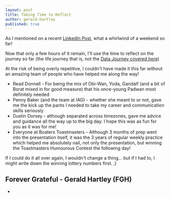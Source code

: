 ```yaml
---
layout: post
title: Taking Time to Reflect
author: gerald-hartley
published: true
---
```



As I mentioned on a recent <a href="https://www.linkedin.com/in/geraldchartley?miniProfileUrn=urn%3Ali%3Afs_miniProfile%3AACoAAAYm40QBDdTTXsUwaKgXdaHkwPZRSmfMuNM&lipi=urn%3Ali%3Apage%3Ad_flagship3_detail_base%3BXoSfzQwtQmudhO6jZIsuRw%3D%3D&licu=urn%3Ali%3Acontrol%3Ad_flagship3_detail_base-actor_container&lici=evQrLrPSRq%2ByRwhIUdLK2w%3D%3D">LinkedIn Post</a>, what a whirlwind of a weekend so far!

Now that only a few hours of it remain, I'll use the time to reflect on the journey so far (the life journey that is, not the <a href="https://newstarsofdata.com/" >Data Journey covered here</a>)

At the risk of being overly repetitive, I couldn't have made it this far without an amazing team of people who have helped me along the way!

- Read Donnell - For being the mix of Obi-Wan, Yoda, Gandalf (and a bit of Borat mixed in for good measure) that his once-young Padwan most definitely needed 
- Penny Baker (and the team at IAG) - whether she meant to or not, gave me the kick up the pants I needed to take my career and communication skills seriously
- Dustin Dorsey - although separated across timezones, gave me advice and guidance all the way up to the big day. I hope this was as fun for you as it was for me!
- Everyone at Boaters Toastmasters - Although 3 months of prep went into the presentation itself, it was the 3 years of regular weekly practice which helped me absolutely nail, not only the presentation, but winning the Toastmasters Humourous Contest the following day!

If I could do it all over again, I wouldn't change a thing... but if I had to, I might write down the winning lottery numbers first. ;) 


Forever Grateful - 
Gerald Hartley (FGH)
- 
- 